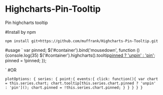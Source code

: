 # Highcharts-Pin-Tooltip
Pin highcharts tooltip 

#Install by npm

`npm install git+https://github.com/muffrank/Highcharts-Pin-Tooltip.git`

#usage
`
var pinned;
$('#container').bind('mousedown', function () {console.log(35)
    $('#container').highcharts().tooltip[pinned ? 'unpin' : 'pin']();
    pinned = !pinned;
});

`
#OR

`
plotOptions: {
    series: {
      point:{
      events:{
        click: function(){
          var chart = this.series.chart;
           chart.tooltip[this.series.chart.pinned ? 'unpin' : 'pin']();
           chart.pinned = !this.series.chart.pinned;
        }
      }
      }
    }
  }
`
